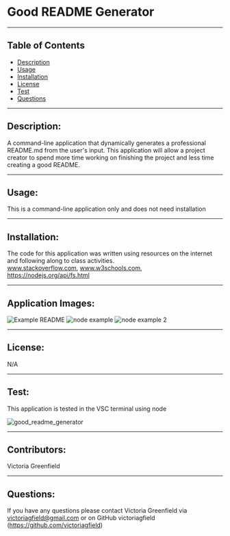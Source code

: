 # Good README Generator

  <hr>

  ## Table of Contents
  * [Description](#description)
  * [Usage](#usage)
  * [Installation](#installation)
  * [License](#license)
  * [Test](#test)
  * [Questions](#questions)

  <hr>

  ## Description: 
   A command-line application that dynamically generates a professional README.md from the user's input. This application will allow a project creator to spend more time working on finishing the project and less time creating a good README.
 

   <hr>

  ## Usage: 
   This is a command-line application only and does not need installation


   <hr>

   ## Installation: 
   The code for this application was written using resources on the internet and following along to class activities.<br>
   www.stackoverflow.com, www.w3schools.com, https://nodejs.org/api/fs.html
   
   <hr>
   
   ## Application Images:
   ![Example README](https://user-images.githubusercontent.com/66035385/91080496-a8dc5300-e613-11ea-8a5f-9be58b039505.jpg)
![node example](https://user-images.githubusercontent.com/66035385/91080498-a974e980-e613-11ea-9788-41b1985a3d9a.jpg)
![node example 2](https://user-images.githubusercontent.com/66035385/91080500-a974e980-e613-11ea-8c27-f8ff1b459c82.jpg)


   <hr>

   ## License: 
   N/A


   <hr>

   ## Test: 
   This application is tested in the VSC terminal using node
   
   ![good_readme_generator](https://user-images.githubusercontent.com/66035385/91080502-a974e980-e613-11ea-9a10-0719b70a263f.gif)


   <hr>

   ## Contributors: 
   Victoria Greenfield


   <hr>

## Questions: 
If you have any questions please contact Victoria Greenfield via victoriagfield@gmail.com or on GitHub victoriagfield (https://github.com/victoriagfield)

